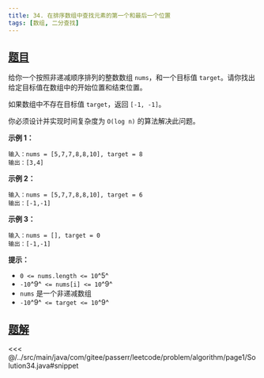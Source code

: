 ```yaml
---
title: 34. 在排序数组中查找元素的第一个和最后一个位置
tags: [数组, 二分查找]
---
```



## [题目](https://leetcode.cn/problems/find-first-and-last-position-of-element-in-sorted-array/)
给你一个按照非递减顺序排列的整数数组 `nums`，和一个目标值 `target`。请你找出给定目标值在数组中的开始位置和结束位置。

如果数组中不存在目标值 `target`，返回 `[-1, -1]`。

你必须设计并实现时间复杂度为 `O(log n)` 的算法解决此问题。

**示例 1：**

    输入：nums = [5,7,7,8,8,10], target = 8
    输出：[3,4]

**示例 2：**

    输入：nums = [5,7,7,8,8,10], target = 6
    输出：[-1,-1]

**示例 3：**

```
输入：nums = [], target = 0
输出：[-1,-1]
```

**提示：**

* `0 <= nums.length <= 10`^5^
* `-10`^9^` <= nums[i] <= 10`^9^
* `nums` 是一个非递减数组
* `-10`^9^` <= target <= 10`^9^


## [题解](https://github.com/PasseRR/JavaLeetCode/blob/master/src/main/java/com/gitee/passerr/leetcode/problem/algorithm/page1/Solution34.java)

<<< @/../src/main/java/com/gitee/passerr/leetcode/problem/algorithm/page1/Solution34.java#snippet
